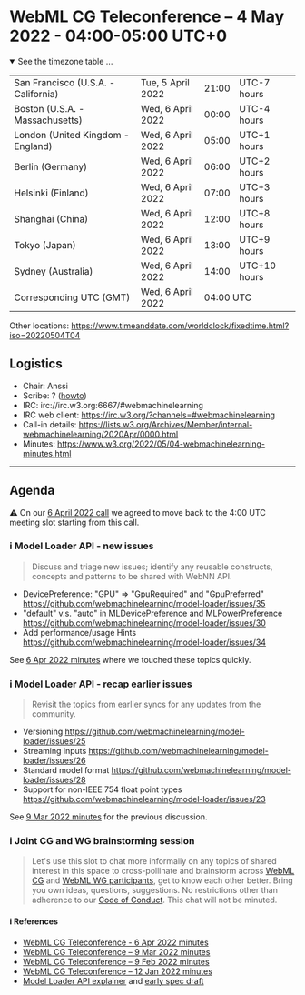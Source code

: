 # WebML CG Teleconference – 4 May 2022 - 04:00-05:00 UTC+0

<details open><summary>See the timezone table ...</summary>
<table>
<tr><td> San Francisco (U.S.A. - California) <td> Tue, 5 April 2022 <td> 21:00 <td> UTC-7 hours
<tr><td> Boston (U.S.A. - Massachusetts) <td> Wed, 6 April 2022 <td> 00:00 <td> UTC-4 hours
<tr><td> London (United Kingdom - England) <td> Wed, 6 April 2022 <td> 05:00 <td> UTC+1 hours
<tr><td> Berlin (Germany) <td> Wed, 6 April 2022 <td> 06:00 <td> UTC+2 hours
<tr><td> Helsinki (Finland) <td> Wed, 6 April 2022 <td> 07:00 <td> UTC+3 hours
<tr><td> Shanghai (China) <td> Wed, 6 April 2022 <td> 12:00 <td> UTC+8 hours
<tr><td> Tokyo (Japan) <td> Wed, 6 April 2022 <td> 13:00 <td> UTC+9 hours
<tr><td> Sydney (Australia) <td> Wed, 6 April 2022 <td> 14:00 <td> UTC+10 hours
<tr><td> Corresponding UTC (GMT) <td> Wed, 6 April 2022 <td colspan=2> 04:00 UTC
</table>

Other locations: https://www.timeanddate.com/worldclock/fixedtime.html?iso=20220504T04
  </details>
  
## Logistics

* Chair: Anssi
* Scribe: ? ([howto](https://github.com/webmachinelearning/meetings/blob/main/scribe-howto.md))
* IRC: irc://irc.w3.org:6667/#webmachinelearning
* IRC web client: https://irc.w3.org/?channels=#webmachinelearning
* Call-in details: https://lists.w3.org/Archives/Member/internal-webmachinelearning/2020Apr/0000.html
* Minutes: https://www.w3.org/2022/05/04-webmachinelearning-minutes.html
  
---

## Agenda

:warning: On our [6 April 2022 call](https://www.w3.org/2022/04/06-webmachinelearning-minutes.html#t01) we agreed to move back to the 4:00 UTC meeting slot starting from this call.

### ℹ️ Model Loader API - new issues

>Discuss and triage new issues; identify any reusable constructs, concepts and patterns to be shared with WebNN API.

- DevicePreference: "GPU" => "GpuRequired" and "GpuPreferred" https://github.com/webmachinelearning/model-loader/issues/35
- "default" v.s. "auto" in MLDevicePreference and MLPowerPreference https://github.com/webmachinelearning/model-loader/issues/30
- Add performance/usage Hints https://github.com/webmachinelearning/model-loader/issues/34
  
See [6 Apr 2022 minutes](https://www.w3.org/2022/04/06-webmachinelearning-minutes.html#t05) where we touched these topics quickly.

### ℹ️ Model Loader API - recap earlier issues

>Revisit the topics from earlier syncs for any updates from the community.

- Versioning https://github.com/webmachinelearning/model-loader/issues/25
- Streaming inputs https://github.com/webmachinelearning/model-loader/issues/26
- Standard model format https://github.com/webmachinelearning/model-loader/issues/28
- Support for non-IEEE 754 float point types https://github.com/webmachinelearning/model-loader/issues/23

See [9 Mar 2022 minutes](https://www.w3.org/2022/03/09-webmachinelearning-minutes.html) for the previous discussion.

### ℹ️ Joint CG and WG brainstorming session

>Let's use this slot to chat more informally on any topics of shared interest in this space to cross-pollinate and brainstorm across [WebML CG](https://www.w3.org/groups/cg/webmachinelearning/participants) and [WebML WG participants](https://www.w3.org/groups/wg/webmachinelearning/participants), get to know each other better. Bring you own ideas, questions, suggestions. No restrictions other than adherence to our [Code of Conduct](https://www.w3.org/Consortium/cepc/). This chat will not be minuted.
 
#### ℹ️ References

* [WebML CG Teleconference - 6 Apr 2022 minutes](https://www.w3.org/2022/04/06-webmachinelearning-minutes.html)
* [WebML CG Teleconference – 9 Mar 2022 minutes](https://www.w3.org/2022/03/09-webmachinelearning-minutes.html)
* [WebML CG Teleconference – 9 Feb 2022 minutes](https://www.w3.org/2022/02/09-webmachinelearning-minutes.html)
* [WebML CG Teleconference – 12 Jan 2022 minutes](https://www.w3.org/2022/01/12-webmachinelearning-minutes.html)
* [Model Loader API explainer](https://github.com/webmachinelearning/model-loader/blob/main/explainer.md) and [early spec draft](https://webmachinelearning.github.io/model-loader/)
  
